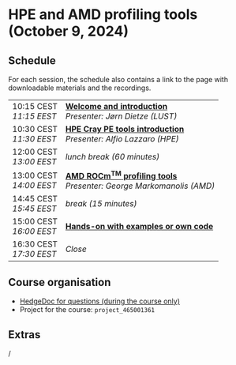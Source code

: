 # HPE and AMD profiling tools (October 9, 2024)


## Schedule

For each session, the schedule also contains a link to the page with downloadable materials and
the recordings.

<table style="text-align: left;">
<tbody>
    <tr>
        <td>10:15 CEST<br/><em>11:15 EEST</em></td>
        <td><b><A href="00_Introduction/">Welcome and introduction</a></b>
        <br><em>Presenter: Jørn Dietze (LUST)</em>
        </td>
    </tr>
    <tr>
        <td>10:30 CEST<br/><em>11:30 EEST</em></td>
        <td><b><a href="01_HPE_Cray_PE_tools/">HPE Cray PE tools introduction</a></b>
        <br/><em>Presenter: Alfio Lazzaro (HPE)</em>
       </td>
    </tr>
    <tr>
        <td>12:00 CEST<br/><em>13:00 EEST</em></td>
        <td><em>lunch break (60 minutes)</em>
        </td>
    </tr>
    <tr>
        <td>13:00 CEST<br/><em>14:00 EEST</em></td>
        <td><b><a href="02_AMD_tools/">AMD ROCm<sup>TM</sup> profiling tools</a></b>
        <br/><em>Presenter: George Markomanolis (AMD)</em>
        </td>
    </tr>
    <tr>
        <td>14:45 CEST<br/><em>15:45 EEST</em></td>
        <td><em>break (15 minutes)</em>
        </td>
    </tr>
    <tr>
        <td>15:00 CEST<br/><em>16:00 EEST</em></td>
        <td><b><A href="03_Exercises/">Hands-on with examples or own code</a></b>
        </td>
    </tr> 
    <tr>
        <td>16:30 CEST<br/><em>17:30 EEST</em></td>
        <td><em>Close</em>
        </td>
    </tr>
</tbody>
</table>


## Course organisation

-   [HedgeDoc for questions (during the course only)](https://md.sigma2.no/lumi-hackathon-profiling-2024?both)
-   Project for the course: `project_465001361`

## Extras

/

<!--
Extra downloads:

-   [Perfetto](https://perfetto.dev/), the "program" used to visualise the output of omnitrace, is not a regular application but 
    [a browser application](https://ui.perfetto.dev/). Some browsers nowadays offer the option to install it on your
    system in a way that makes it look and behave more like a regular application (Chrome, Edge among others).

Some of the exercises used in the course are based on exercises or other material available in various GitHub repositories:

-   [vcopy.cpp example from the Omniperf presentation](https://raw.githubusercontent.com/AMDResearch/omniperf/main/sample/vcopy.cpp)
   
-   [mini-nbody from the AMD exercises](https://github.com/ROCm-Developer-Tools/HIP-Examples/tree/master/mini-nbody)
-->
